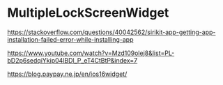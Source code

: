 # MultipleLockScreenWidget

https://stackoverflow.com/questions/40042562/sirikit-app-getting-app-installation-failed-error-while-installing-app

https://www.youtube.com/watch?v=Mzd109olej8&list=PL-bD2p6sedqiYkip04lBDl_P_eT4CtBtP&index=7

https://blog.paypay.ne.jp/en/ios16widget/

